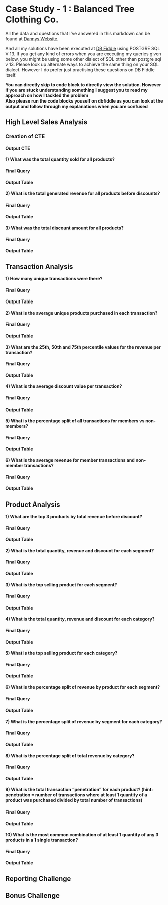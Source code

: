 # Case Study - 1 : Balanced Tree Clothing Co.

All the data and questions that I've answered in this markdown can be found at  [Dannys Website](https://8weeksqlchallenge.com/case-study-7/).

And all my solutions have been executed at [DB Fiddle](https://www.db-fiddle.com/f/dkhULDEjGib3K58MvDjYJr/8) using POSTGRE SQL V 13. If you get any kind of errors when you are executing my queries given below, you might be using some other dialect of SQL other than postgre sql v 13. Please look up alternate ways to achieve the same thing on your SQL dialect. However I do prefer just practising these questions on DB Fiddle itself.

**You can directly skip to code block to directly view the solution. However if you are stuck understanding something I suggest you to read my approach on how I tackled the problem**\
**Also please run the code blocks youself on dbfiddle as you can look at the output and follow through my explanations when you are confused**

## High Level Sales Analysis

### Creation of CTE

#### Output CTE

 

**1) What was the total quantity sold for all products?** 

#### Final Query

#### Output Table
 
**2) What is the total generated revenue for all products before discounts?**

#### Final Query

#### Output Table
 
**3) What was the total discount amount for all products?**

#### Final Query

#### Output Table

 ## Transaction Analysis

**1) How many unique transactions were there?**

#### Final Query

#### Output Table
 
**2) What is the average unique products purchased in each transaction?**

#### Final Query

#### Output Table
 
**3) What are the 25th, 50th and 75th percentile values for the revenue per transaction?**

#### Final Query

#### Output Table
 
**4) What is the average discount value per transaction?**

#### Final Query

#### Output Table
 
**5) What is the percentage split of all transactions for members vs non-members?**

#### Final Query

#### Output Table
 
**6) What is the average revenue for member transactions and non-member transactions?**

#### Final Query

#### Output Table
 

 ## Product Analysis

**1) What are the top 3 products by total revenue before discount?**

#### Final Query

#### Output Table
 
**2) What is the total quantity, revenue and discount for each segment?**

#### Final Query

#### Output Table
 
**3) What is the top selling product for each segment?**

#### Final Query

#### Output Table
 
**4) What is the total quantity, revenue and discount for each category?**

#### Final Query

#### Output Table
 
**5) What is the top selling product for each category?**

#### Final Query

#### Output Table
 
**6) What is the percentage split of revenue by product for each segment?**

#### Final Query

#### Output Table
 
**7) What is the percentage split of revenue by segment for each category?**

#### Final Query

#### Output Table
 
**8) What is the percentage split of total revenue by category?**

#### Final Query

#### Output Table
 
**9) What is the total transaction “penetration” for each product? (hint: penetration = number of transactions where at least 1 quantity of a product was purchased divided by total number of transactions)**

#### Final Query

#### Output Table
 
**10) What is the most common combination of at least 1 quantity of any 3 products in a 1 single transaction?**

#### Final Query

#### Output Table
 

 ## Reporting Challenge


 ## Bonus Challenge

